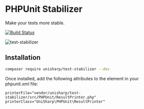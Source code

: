 # PHPUnit Stabilizer

Make your tests more stable.

[![Build Status](https://travis-ci.org/UniSharp/test-stabilizer.svg?branch=master)](https://travis-ci.org/UniSharp/test-stabilizer)

![test-stabilizer](https://i.imgur.com/1CSkLH5.png)

## Installation

```bash
composer require unisharp/test-stabilizer --dev
```

Once installed, add the following attributes to the <phpunit> element in your phpunit.xml file:

```
printerFile="vendor/unisharp/test-stabilizer/src/PHPUnit/ResultPrinter.php"
printerClass="UniSharp\PHPUnit\ResultPrinter"
```

